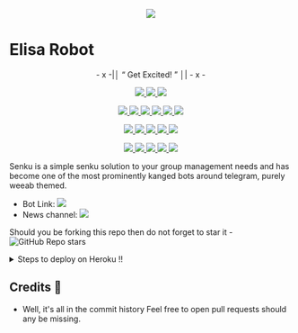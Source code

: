 <p align="center">
  <img src="https://telegra.ph/file/95640947770616a7fc913.jpg">
</p>

# Elisa Robot 

<p align="center">
- x -|│  “ Get Excited! ”  │| - x -
</p>

<p align="center">
<a href="https://app.codacy.com/gh/ftsasaki/senkurobot?utm_source=github.com&utm_medium=referral&utm_content=ftsasaki/senkurobot&utm_campaign=Badge_Grade_Settings" alt="Codacy Badge">
<img src="https://api.codacy.com/project/badge/Grade/6141417ceaf84545bab6bd671503df51" /> </a>
<a href="https://github.com/ftsasaki/senkurobot" alt="Libraries.io dependency status for GitHub repo"> <img src="https://img.shields.io/librariesio/github/animekaizoku/SaitamaRobot" /> </a>
<a href="http://hits.dwyl.com/ftsasaki/senkurobot" alt="HitCount"> <img src="http://hits.dwyl.com/ftsasaki/senkurobot.svg" /> </a>
</p>
<p align="center">
<a href="https://github.com/ftsasaki/senkurobot" alt="GitHub closed issues"> <img src="https://img.shields.io/github/issues-closed-raw/ftsasaki/senkurobot?style=flat&logo=github&color=success" /> </a>
<a href="https://github.com/ftsasaki/senkurobot" alt="GitHub commit activity"> <img src="https://img.shields.io/github/commit-activity/m/animekaizoku/saitamarobot" /> </a>
<a href="https://github.com/ftsasaki/senkurobot/graphs/contributors" alt="GitHub contributors"> <img src="https://img.shields.io/github/contributors/ftsasaki/senkurobot?style=flat&logo=github" /> </a>
<a href="https://github.com/ftsasaki/senkurobot/network/members" alt="GitHub forks"> <img src="https://img.shields.io/github/forks/ftsasaki/senkurobot?label=Forks&logo=github" /> </a>
<a href="https://github.com/ftsasaki/senkurobot" alt="GitHub closed pull requests"> <img src="https://img.shields.io/github/issues-pr-closed-raw/ftsasaki/senkurobot?color=success" /> </a>
<a href="https://github.com/ftsasaki/senkurobot" alt="GitHub issues"> <img src="https://img.shields.io/github/issues-raw/ftsasaki/senkurobot?style=flat&logo=github&color=yellow" /> </a>
</p>
<p align="center">
<a href="https://github.com/ftsasaki/senkurobot" alt="GitHub release (latest by date including pre-releases)"> <img src="https://img.shields.io/github/v/release/animekaizoku/saitamarobot?include_prereleases?style=flat&logo=github" /> </a>
<a href="https://www.python.org/" alt="made-with-python"> <img src="https://img.shields.io/badge/Made%20with-Python-1f425f.svg?style=flat&logo=python&color=blue" /> </a>
<a href="https://github.com/ftsasaki/senkurobot" alt="Docker!"> <img src="https://aleen42.github.io/badges/src/docker.svg" /> </a>
<a href="https://github.com/ftsasaki/senkurobot" alt="GitHub repo size"> <img src="https://img.shields.io/github/repo-size/ftsasaki/senkurobot" /> </a>
<a href="https://github.com/ftsasaki/senkurobot/blob/master/LICENSE" alt="GPLv3 license"> <img src="https://img.shields.io/badge/License-GPLv3-blue.svg" /> </a>
</p>
<p align="center">
<a href="https://ko-fi.com/sawada" alt="Donate!"> <img src="https://aleen42.github.io/badges/src/paypal.svg" /> </a>
<a href="https://telegram.dog/SenkuUpdates" alt="Telegram!"> <img src="https://aleen42.github.io/badges/src/telegram.svg" /> </a>
<a href="" alt="ftsasaki"> <img src="https://img.shields.io/badge/Built%20by-Kaizoku-blue" /> </a>
<a href="https://github.com/ftsasaki/senkurobot/graphs/commit-activity" alt="Maintenance"> <img src="https://img.shields.io/badge/Maintained%3F-yes-green.svg" /> </a>
<a href="https://makeapullrequest.com" alt="PRs Welcome"> <img src="https://img.shields.io/badge/PRs-welcome-brightgreen.svg?style=flat-square" /> </a>
</p>



Senku is a simple senku solution to your group management needs and has become one of the most prominently kanged bots around telegram, purely weeab themed.

* Bot Link:  <a href="https://telegram.dog/elizarobot" alt="Elisa Robot"> <img src="https://img.shields.io/badge/%F0%9F%A4%96%20-ElisaRobot-blue" /> </a>
* News channel: <a  href="https://telegram.dog/TG_BotZ" alt="Elisa Updates"> <img  src="https://img.shields.io/badge/%F0%9F%92%A1-Senku%20Updates-9cf" /> </a>

Should you be forking this repo then do not forget to star it - <img alt="GitHub Repo stars" src="https://img.shields.io/github/stars/ftsasaki/senkurobot?color=white&label=%F0%9F%8C%9F%20star">

<details>
  <summary>Steps to deploy on Heroku !! </summary>

```
Fill in all the details, Deploy!
Now go to https://dashboard.heroku.com/apps/(app-name)/resources ( Replace (app-name) with your app name )
REMEMBER: Turn on worker dyno (Don't worry It's free :D) & Webhook
Now send the bot /start, If it doesn't respond go to https://dashboard.heroku.com/apps/(app-name)/settings and remove webhook and port.
```

  [![Deploy](https://www.herokucdn.com/deploy/button.svg)](https://heroku.com/deploy?template=https://github.com/DONOFTELEGRAM/Elisa-Robot.git)

</details>  

## Credits 📍
* Well, it's all in the commit history 
Feel free to open pull requests should any be missing.

